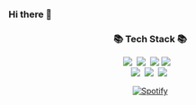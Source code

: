 ### Hi there 👋


<h3 align="center">📚 Tech Stack 📚</h3>
<p align="center">
  <img src="https://img.shields.io/badge/React-007396?style=flat-square&logo=React&logoColor=white"/></a>&nbsp
  <img src="https://img.shields.io/badge/Next.js-3766AB?style=flat-square&logo=Next.js&logoColor=white"/></a>&nbsp 
  <img src="https://img.shields.io/badge/Javascript-ffb13b?style=flat-square&logo=javascript&logoColor=white"/>
    <img src="https://img.shields.io/badge/TypeScript-3178C6?style=flat-square&logo=TypeScript&logoColor=white"/></a>&nbsp 
</a>&nbsp 
  <br>
  <img src="https://img.shields.io/badge/style-component-6DB33F?style=flat-square&logo=style-component&logoColor=white"/></a>&nbsp
  <img src="https://img.shields.io/badge/Tailwind-6DB33F?style=flat-square&logo=Tailwind&logoColor=white"/></a>&nbsp 
  <img src="https://img.shields.io/badge/Recoil-339933?style=flat-square&logo=Recoil&logoColor=white"/></a>&nbsp
  <br>
</p>


<div align="center" style="text-align:center">
    
[![Spotify](https://spotify-github-readme.vercel.app/api/spotify)](https://open.spotify.com/artist/66CXWjxzNUsdJxJ2JdwvnR)
    
</div>

